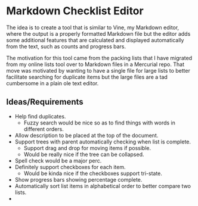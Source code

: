 Markdown Checklist Editor
========================================================================================================================
The idea is to create a tool that is similar to Vine, my Markdown editor, where the output is a properly formatted Markdown file but the editor adds some additional features that are calculated and displayed automatically from the text, such as counts and progress bars.

The motivation for this tool came from the packing lists that I have migrated from my online lists tool over to Markdown files in a Mercurial repo.  That move was motivated by wanting to have a single file for large lists to better facilitate searching for duplicate items but the large files are a tad cumbersome in a plain ole text editor.




Ideas/Requirements
------------------------------------------------------------------------------------------------------------------------
- Help find duplicates.
    - Fuzzy search would be nice so as to find things with words in different orders.
- Allow description to be placed at the top of the document.
- Support trees with parent automatically checking when list is complete.
    - Support drag and drop for moving items if possible.
    - Would be really nice if the tree can be collapsed.
- Spell check would be a major perc.
- Definitely support checkboxes for each item.
    - Would be kinda nice if the checkboxes support tri-state.
- Show progress bars showing percentage complete.
- Automatically sort list items in alphabetical order to better compare two lists.
- 